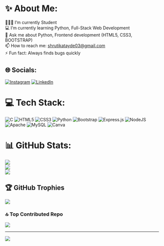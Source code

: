 # ✨ About Me:
👩🏻‍🎓  I’m currently Student<br>💻 I’m currently learning Python, Full-Stack Web Development <br>💬 Ask me about Python, Frontend development (HTML5, CSS3, BOOTSTRAP) <br>📫 How to reach me: shrutikatayde03@gmail.com <br>⚡ Fun fact: Always finds bugs quickly


## 🌐 Socials:
[![Instagram](https://img.shields.io/badge/Instagram-%23E4405F.svg?logo=Instagram&logoColor=white)](https://instagram.com/shrutika.tayde03) [![LinkedIn](https://img.shields.io/badge/LinkedIn-%230077B5.svg?logo=linkedin&logoColor=white)](https://linkedin.com/in/shrutika-tayde-120469207) 

# 💻 Tech Stack:
![C](https://img.shields.io/badge/c-%2300599C.svg?style=for-the-badge&logo=c&logoColor=white) ![HTML5](https://img.shields.io/badge/html5-%23E34F26.svg?style=for-the-badge&logo=html5&logoColor=white) ![CSS3](https://img.shields.io/badge/css3-%231572B6.svg?style=for-the-badge&logo=css3&logoColor=white) ![Python](https://img.shields.io/badge/python-3670A0?style=for-the-badge&logo=python&logoColor=ffdd54) ![Bootstrap](https://img.shields.io/badge/bootstrap-%23563D7C.svg?style=for-the-badge&logo=bootstrap&logoColor=white) ![Express.js](https://img.shields.io/badge/express.js-%23404d59.svg?style=for-the-badge&logo=express&logoColor=%2361DAFB) ![NodeJS](https://img.shields.io/badge/node.js-6DA55F?style=for-the-badge&logo=node.js&logoColor=white) ![Apache](https://img.shields.io/badge/apache-%23D42029.svg?style=for-the-badge&logo=apache&logoColor=white) ![MySQL](https://img.shields.io/badge/mysql-%2300f.svg?style=for-the-badge&logo=mysql&logoColor=white) ![Canva](https://img.shields.io/badge/Canva-%2300C4CC.svg?style=for-the-badge&logo=Canva&logoColor=white)
# 📊 GitHub Stats:
![](https://github-readme-stats.vercel.app/api?username=shrutikatayde&theme=radical&hide_border=true&include_all_commits=false&count_private=true)<br/>
![](https://github-readme-streak-stats.herokuapp.com/?user=shrutikatayde&theme=radical&hide_border=true)<br/>
![](https://github-readme-stats.vercel.app/api/top-langs/?username=shrutikatayde&theme=radical&hide_border=true&include_all_commits=false&count_private=true&layout=compact)

## 🏆 GitHub Trophies
![](https://github-profile-trophy.vercel.app/?username=shrutikatayde&theme=discord&no-frame=false&no-bg=true&margin-w=4)

### 🔝 Top Contributed Repo
![](https://github-contributor-stats.vercel.app/api?username=shrutikatayde&limit=5&theme=dark&combine_all_yearly_contributions=true)

---
[![](https://visitcount.itsvg.in/api?id=shrutikatayde&icon=6&color=0)](https://visitcount.itsvg.in)

<!-- Proudly created with GPRM ( https://gprm.itsvg.in ) -->

<!--<a href="https://www.buymeacoffee.com/shrutikatayde" target="_blank"><img src="https://cdn.buymeacoffee.com/buttons/default-orange.png" alt="Buy Me A Coffee" height="41" width="174"></a>-->
